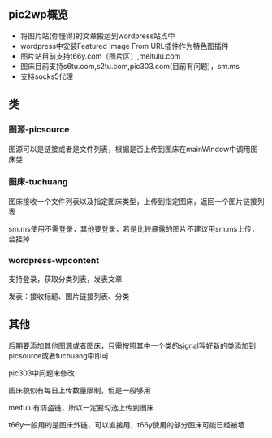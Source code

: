 ## pic2wp概览

 - 将图片站(你懂得)的文章搬运到wordpress站点中
 - wordpress中安装Featured Image From URL插件作为特色图插件
 - 图片站目前支持t66y.com（图片区）,meitulu.com
 - 图床目前支持s6tu.com,s2tu.com,pic303.com(目前有问题)，sm.ms
 - 支持socks5代理

## 类
### 图源-picsource
图源可以是链接或者是文件列表，根据是否上传到图床在mainWindow中调用图床类

### 图床-tuchuang
图床接收一个文件列表以及指定图床类型，上传到指定图床，返回一个图片链接列表

sm.ms使用不需登录，其他要登录，若是比较暴露的图片不建议用sm.ms上传，会挂掉

### wordpress-wpcontent
支持登录，获取分类列表，发表文章


发表：接收标题、图片链接列表、分类


## 其他
后期要添加其他图源或者图床，只需按照其中一个类的signal写好新的类添加到picsource或者tuchuang中即可


pic303中问题未修改


图床貌似有每日上传数量限制，但是一般够用


meitulu有防盗链，所以一定要勾选上传到图床


t66y一般用的是图床外链，可以直接用，t66y使用的部分图床可能已经被墙
